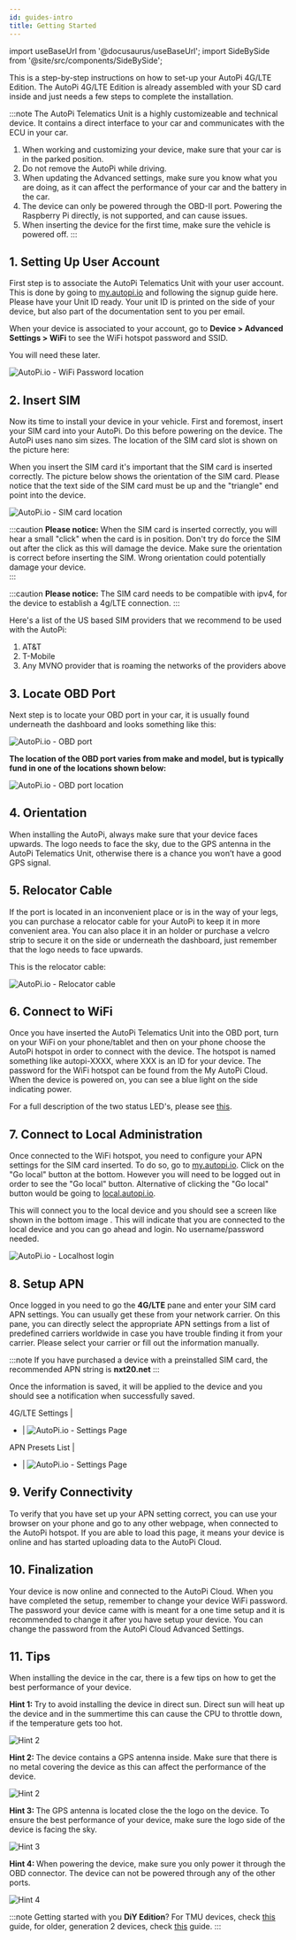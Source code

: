 ```yaml
---
id: guides-intro
title: Getting Started
---
```


import useBaseUrl from '@docusaurus/useBaseUrl';
import SideBySide from '@site/src/components/SideBySide';

This is a step-by-step instructions on how to set-up your AutoPi 4G/LTE Edition. The AutoPi 4G/LTE
Edition is already assembled with your SD card inside and just needs a few steps to complete the
installation.

:::note
The AutoPi Telematics Unit is a highly customizeable and technical device. It contains a direct
interface to your car and communicates with the ECU in your car.

1. When working and customizing your device, make sure that your car is in the parked position.
2. Do not remove the AutoPi while driving.
3. When updating the Advanced settings, make sure you know what you are doing, as it can affect the
  performance of your car and the battery in the car.
4. The device can only be powered through the OBD-II port. Powering the Raspberry Pi directly, is
  not supported, and can cause issues.
5. When inserting the device for the first time, make sure the vehicle is powered off.
:::

## 1. Setting Up User Account

First step is to associate the AutoPi Telematics Unit with your user account. This is done by going
to [my.autopi.io](https://my.autopi.io/) and following the signup guide here. Please have your
Unit ID ready. Your unit ID is printed on the side of your device, but also part of the
documentation sent to you per email.

When your device is associated to your account, go to **Device > Advanced Settings > WiFi** to see the
WiFi hotspot password and SSID.

You will need these later.

![AutoPi.io - WiFi Password location](/img/getting_started/getting_started/wifi_settings.png)

## 2. Insert SIM

Now its time to install your device in your vehicle. First and foremost, insert your SIM card into
your AutoPi. Do this before powering on the device. The AutoPi uses nano sim sizes. The location of
the SIM card slot is shown on the picture here:

When you insert the SIM card it's important that the SIM card is inserted correctly. The picture
below shows the orientation of the SIM card. Please notice that the text side of the SIM card must
be up and the "triangle" end point into the device.

![AutoPi.io - SIM card location](/img/getting_started/getting_started/sim_card.png)

:::caution
**Please notice:** When the SIM card is inserted correctly, you will hear a small "click" when the
card is in position. Don't try do force the SIM out after the click as this will damage the device.
Make sure the orientation is correct before inserting the SIM. Wrong orientation could potentially
damage your device.  
:::

:::caution
**Please notice:** The SIM card needs to be compatible with ipv4, for the device to establish a 4g/LTE connection. 
:::

Here's a list of the US based SIM providers that we recommend to be used with the AutoPi:
1. AT&T
2. T-Mobile
3. Any MVNO provider that is roaming the networks of the providers above

## 3. Locate OBD Port

Next step is to locate your OBD port in your car, it is usually found underneath the dashboard and
looks something like this:

<div style={{textAlign: 'center'}}>

  ![AutoPi.io - OBD port](/img/getting_started/getting_started/obd_location.jpg)

</div>

**The location of the OBD port varies from make and model, but is typically fund in one of the
locations shown below:**

![AutoPi.io - OBD port location](/img/getting_started/getting_started/TMU_placement_dashboard_v1_finecut-01.jpg)

## 4. Orientation

When installing the AutoPi, always make sure that your device faces upwards. The logo needs to face
the sky, due to the GPS antenna in the AutoPi Telematics Unit, otherwise there is a chance you
won’t have a good GPS signal.

## 5. Relocator Cable

If the port is located in an inconvenient place or is in the way of your legs, you can purchase a
relocator cable for your AutoPi to keep it in more convenient area. You can also place it in an
holder or purchase a velcro strip to secure it on the side or underneath the dashboard, just
remember that the logo needs to face upwards.

This is the relocator cable:

![AutoPi.io - Relocator cable](/img/getting_started/getting_started/relocator_cable2.jpg)

## 6. Connect to WiFi

Once you have inserted the AutoPi Telematics Unit into the OBD port, turn on your WiFi on your
phone/tablet and then on your phone choose the AutoPi hotspot in order to connect with the device.
The hotspot is named something like autopi-XXXX, where XXX is an ID for your device. The password
for the WiFi hotspot can be found from the My AutoPi Cloud. When the device is powered on, you can
see a blue light on the side indicating power.

For a full description of the two status LED's, please see [this](/core/power_management/index.md/#status-leds).

## 7. Connect to Local Administration

Once connected to the WiFi hotspot, you need to configure your APN settings for the SIM card
inserted. To do so, go to [my.autopi.io](https://my.autopi.io/). Click on the "Go local" button at
the bottom. However you will need to be logged out in order to see the "Go local" button. Alternative of clicking the "Go local" button would be going to [local.autopi.io](https://local.autopi.io/).

This will connect you to the local device and you should see a screen like shown in the bottom image
. This will indicate that you are connected to the local device and you can go ahead and login.
No username/password needed.



![AutoPi.io - Localhost login](/img/getting_started/getting_started/local.jpg)

## 8. Setup APN

Once logged in you need to go the **4G/LTE** pane and enter your SIM card APN settings. You can
usually get these from your network carrier. On this pane, you can directly select the appropriate APN settings from a list of predefined carriers worldwide in case you have
trouble finding it from your carrier. Please select your carrier or fill out the information
manually.

:::note
If you have purchased a device with a preinstalled SIM card, the recommended APN string is **nxt20.net** 
:::

Once the information is saved, it will be applied to the device and you should see a
notification when successfully saved.

4G/LTE Settings | 
- |
![AutoPi.io - Settings Page](/img/getting_started/getting_started/apn_settings.png)

APN Presets List |
- |
![AutoPi.io - Settings Page](/img/getting_started/getting_started/apn_settings_list.png) 

## 9. Verify Connectivity

To verify that you have set up your APN setting correct, you can use your browser on your phone
and go to any other webpage, when connected to the AutoPi hotspot. If you are able to load this
page, it means your device is online and has started uploading data to the AutoPi Cloud.

## 10. Finalization

Your device is now online and connected to the AutoPi Cloud. When you have completed the setup,
remember to change your device WiFi password. The password your device came with is meant for a one
time setup and it is recommended to change it after you have setup your device. You can change the
password from the AutoPi Cloud Advanced Settings.

## 11. Tips

When installing the device in the car, there is a few tips on how to get the best performance of your device.

<SideBySide>
	<p>
		<strong>Hint 1: </strong>Try to avoid installing the device in direct sun. Direct sun will heat up the device and in the summertime this can cause the CPU to throttle down, if the temperature gets too hot. 
	</p>
	<img alt="Hint 2" src={require('@site/static/img/shared/user-manual/usage_avoid_direct_sun.png').default}/>
</SideBySide>

<br/>

<SideBySide>
	<p>
		<strong>Hint 2: </strong>The device contains a GPS antenna inside. Make sure that there is no metal covering the device as this can affect the performance of the device. 
	</p>
	<img alt="Hint 2" src={require('@site/static/img/shared/user-manual/usage_avoid_metal.png').default}/>
</SideBySide>

<br/>

<SideBySide>
	<p>
		<strong>Hint 3: </strong>The GPS antenna is located close the the logo on the device. To ensure the best performance of your device, make sure the logo side of the device is facing the sky.
	</p>
	<img alt="Hint 3" src={require('@site/static/img/shared/user-manual/usage_gps_antenna_orientation.png').default}/>
</SideBySide>

<br/>

<SideBySide>
	<p>
		<strong>Hint 4: </strong>When powering the device, make sure you only power it through the OBD connector. The device can not be powered through any of the other ports.
	</p>
	<img alt="Hint 4" src={require('@site/static/img/shared/user-manual/usage_how_to_power.png').default}/>
</SideBySide>


:::note
Getting started with you **DiY Edition**? For TMU devices, check [this](/hardware/legacy_devices/autopi_dongle_gen3/setup_your_tmu_diy_edition.md) guide,
for older, generation 2 devices, check [this](/hardware/legacy_devices/autopi_dongle/setup_your_gen_2_diy_edition.md) guide.
:::
